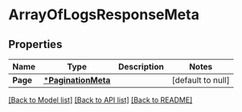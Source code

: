 # ArrayOfLogsResponseMeta

## Properties
Name | Type | Description | Notes
------------ | ------------- | ------------- | -------------
**Page** | [***PaginationMeta**](PaginationMeta.md) |  | [default to null]

[[Back to Model list]](../README.md#documentation-for-models) [[Back to API list]](../README.md#documentation-for-api-endpoints) [[Back to README]](../README.md)

